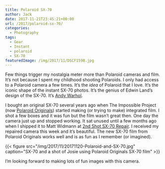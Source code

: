 ```yaml
---
title: Polaroid SX-70
author: Jack
date: 2017-11-21T23:45:21+00:00
url: /2017/polaroid-sx-70/
categories:
  - Photography
tags:
  - Gear
  - Instant
  - polaroid
  - SX-70
featuredImage: /img/2017/11/DSCF1598.jpg
---
```



Few things trigger my nostalgia meter more than Polaroid cameras and film. It&#8217;s not because I spent my childhood shooting Polaroids. I only had access to a Polaroid camera a few times. It&#8217;s the _idea_ of Polaroid that I love. It&#8217;s the iconic shape of the instant SX-70 photos. It&#8217;s the genius of Edwin Land&#8217;s design of the SX-70. It&#8217;s [Andy Warhol][1].

I bought an original SX-70 several years ago when The Impossible Project (now [Polaroid Originals][2]) started making (or trying to make) integrated film. I shot a few boxes and it was fun but the film wasn&#8217;t great then. One day the camera just up and stopped working. It sat unused until a few months ago when I shipped it to Matt Widmann at [2nd Shot SX-70 Repair][3]. I received my repaired camera this week and it&#8217;s beautiful. The new SX-70 film from Polaroid Originals works well and is as fun as I remember (or imagined).

{{< figure src="/img/2017/11/20171120-Polaroid-and-SX-70.jpg" caption="SX-70 and a shot of Josie using Polaroid Originals SX-70 film" >}}


I&#8217;m looking forward to making lots of fun images with this camera.

 [1]: https://www.taschen.com/pages/en/catalogue/photography/all/05790/facts.andy_warhol_polaroids.htm
 [2]: https://us.polaroidoriginals.com
 [3]: https://www.2ndshotsx70.com/
